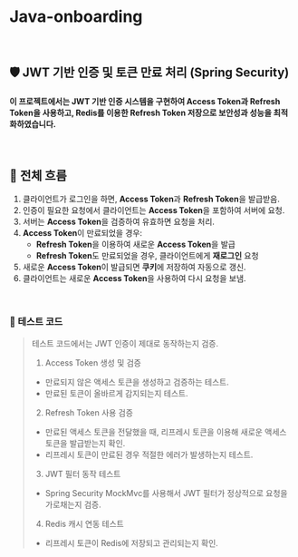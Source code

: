 # Java-onboarding

<br/>

## 🛡️ JWT 기반 인증 및 토큰 만료 처리 (Spring Security)
#### 이 프로젝트에서는 JWT 기반 인증 시스템을 구현하여 Access Token과 Refresh Token을 사용하고, Redis를 이용한 Refresh Token 저장으로 보안성과 성능을 최적화하였습니다.

<br/>

## 📌 전체 흐름
1. 클라이언트가 로그인을 하면, **Access Token**과 **Refresh Token**을 발급받음.
2. 인증이 필요한 요청에서 클라이언트는 **Access Token**을 포함하여 서버에 요청.
3. 서버는 **Access Token**을 검증하여 유효하면 요청을 처리.
4. **Access Token**이 만료되었을 경우:
    - **Refresh Token**을 이용하여 새로운 **Access Token**을 발급
    - **Refresh Token**도 만료되었을 경우, 클라이언트에게 **재로그인** 요청
5. 새로운 **Access Token**이 발급되면 **쿠키**에 저장하여 자동으로 갱신.
6. 클라이언트는 새로운 **Access Token**을 사용하여 다시 요청을 보냄.

<br/>

### 🚀 테스트 코드
> 테스트 코드에서는 JWT 인증이 제대로 동작하는지 검증.
> 1. Access Token 생성 및 검증
> * 만료되지 않은 액세스 토큰을 생성하고 검증하는 테스트.
> * 만료된 토큰이 올바르게 감지되는지 테스트.
> 2. Refresh Token 사용 검증
> * 만료된 액세스 토큰을 전달했을 때, 리프레시 토큰을 이용해 새로운 액세스 토큰을 발급받는지 확인.
> * 리프레시 토큰이 만료된 경우 적절한 에러가 발생하는지 테스트.
> 3. JWT 필터 동작 테스트
> * Spring Security MockMvc를 사용해서 JWT 필터가 정상적으로 요청을 가로채는지 검증.
> 4. Redis 캐시 연동 테스트
> * 리프레시 토큰이 Redis에 저장되고 관리되는지 확인.
